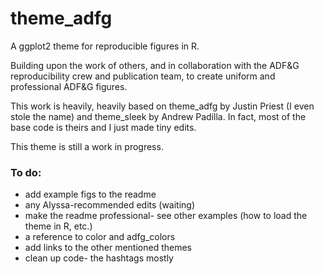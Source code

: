 # theme\_adfg

A ggplot2 theme for reproducible figures in R.



Building upon the work of others, and in collaboration with the ADF\&G reproducibility crew and publication team, to create uniform and professional ADF\&G figures.



This work is heavily, heavily based on theme\_adfg by Justin Priest (I even stole the name) and theme\_sleek by Andrew Padilla. In fact, most of the base code is theirs and I just made tiny edits.



This theme is still a work in progress.



### To do:

* add example figs to the readme
* any Alyssa-recommended edits (waiting)
* make the readme professional- see other examples (how to load the theme in R, etc.)
* a reference to color and adfg\_colors
* add links to the other mentioned themes
* clean up code- the hashtags mostly
